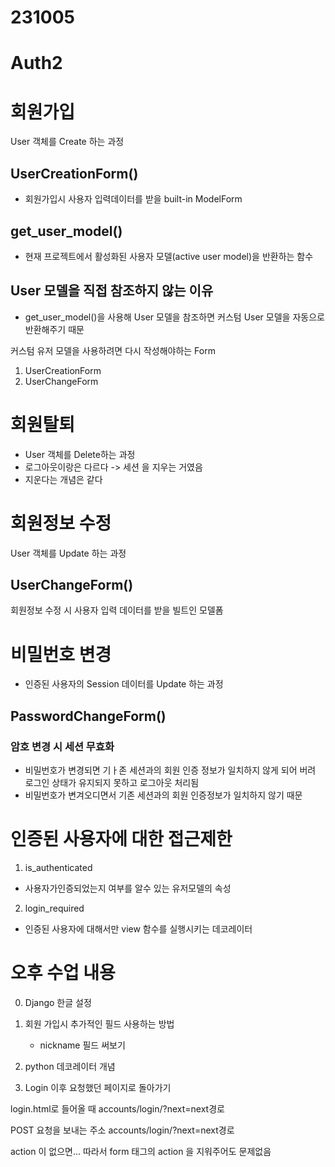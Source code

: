 # 231005
# Auth2

# 회원가입
User 객체를 Create 하는 과정

## UserCreationForm()
- 회원가입시 사용자 입력데이터를 받을 built-in ModelForm

## get_user_model()
- 현재 프로젝트에서 활성화된 사용자 모델(active user model)을 반환하는 함수

## User 모델을 직접 참조하지 않는 이유
- get_user_model()을 사용해 User 모델을 참조하면 커스텀 User 모델을 자동으로 반환해주기 때문

커스텀 유저 모델을 사용하려면 다시 작성해야하는 Form
1. UserCreationForm
2. UserChangeForm


# 회원탈퇴
- User 객체를 Delete하는 과정
- 로그아웃이랑은 다르다 -> 세션 을 지우는 거였음
- 지운다는 개념은 같다


# 회원정보 수정
User 객체를 Update 하는 과정

## UserChangeForm()
회원정보 수정 시 사용자 입력 데이터를 받을 빌트인 모델폼

# 비밀번호 변경
- 인증된 사용자의 Session 데이터를 Update 하는 과정

## PasswordChangeForm()

### 암호 변경 시 세션 무효화
- 비밀번호가 변경되면 기ㅏ존 세션과의 회원 인증 정보가 일치하지 않게 되어 버려 로그인 상태가 유지되지 못하고 로그아웃 처리됨
- 비밀번호가 변겨오디면서 기존 세션과의 회원 인증정보가 일치하지 않기 때문


# 인증된 사용자에 대한 접근제한
1. is_authenticated
  - 사용자가인증되었는지 여부를 알수 있는 유저모델의 속성

2. login_required
  - 인증된 사용자에 대해서만 view 함수를 실행시키는 데코레이터




# 오후 수업 내용
0. Django 한글 설정

1. 회원 가입시 추가적인 필드 사용하는 방법
   - nickname 필드 써보기

2. python 데코레이터 개념

3. Login 이후 요청했던 페이지로 돌아가기

login.html로 들어올 때
accounts/login/?next=next경로

POST 요청을 보내는 주소
accounts/login/?next=next경로

action 이 없으면...
따라서 form 태그의 action 을 지워주어도 문제없음


